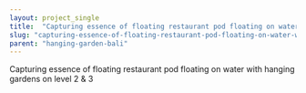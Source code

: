 ```yaml
---
layout: project_single
title:  "Capturing essence of floating restaurant pod floating on water with hanging gardens on level 2 & 3"
slug: "capturing-essence-of-floating-restaurant-pod-floating-on-water-with-hanging-gardens-on-level-2-3"
parent: "hanging-garden-bali"
---
```

Capturing essence of floating restaurant pod floating on water with hanging gardens on level 2 & 3